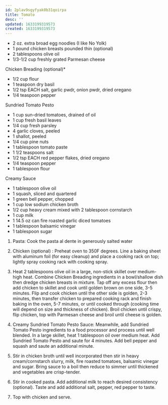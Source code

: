 ```yaml
---
id: 2plav9sgyfyak0b31qoirpa
title: Tomato
desc: ''
updated: 1633199319573
created: 1633199319573
---
```


* 2 oz. extra broad egg noodles (I like No Yolk)
* 1 pound chicken breasts pounded thin (optional)
* 2 tablespoons olive oil
* 1/3-1/2 cup freshly grated Parmesan cheese

Chicken Breading (optional)*

* 1/2 cup flour
* 1 teaspoon dry basil
* 1/2 tsp EACH salt, garlic pwdr, onion pwdr, dried oregano
* 1/4 teaspoon pepper

Sundried Tomato Pesto

* 1 cup sun-dried tomatoes, drained of oil
* 1 cup fresh basil leaves
* 1/4 cup fresh parsley
* 4 garlic cloves, peeled
* 1 shallot, peeled
* 1/4 cup pine nuts
* 1 tablespoon tomato paste
* 1 1/2 teaspoons salt
* 1/2 tsp EACH red pepper flakes, dried oregano
* 1/4 teaspoon pepper
* 1 tablespoon flour

Creamy Sauce

* 1 tablespoon olive oil
* 1 squash, sliced and quartered
* 1 green bell pepper, chopped
* 1 cup low sodium chicken broth
* 1/2 cup heavy cream mixed with 2 tablespoon cornstarch
* 1 cup milk
* 1 14.5 oz can fire roasted garlic diced tomatoes
* 1 tablespoon balsamic vinegar
* 1 tablespoon sugar

1. Pasta: Cook the pasta al dente in generously salted water
    
2. Chicken (optional) : Preheat oven to 350F degrees. Line a baking sheet with aluminum foil (for easy cleanup) and place a cooking rack on top; lightly spray cooking rack with cooking spray.
    
3. Heat 2 tablespoons olive oil in a large, non-stick skillet over medium-high heat. Combine Chicken Breading ingredients in a bowl/shallow dish then dredge chicken breasts in mixture. Tap off any excess flour then add chicken to skillet and cook until golden brown on one side, 3-5 minutes. Flip and cook chicken until the other side is golden, 2-3 minutes, then transfer chicken to prepared cooking rack and finish baking in the oven, 5-7 minutes, or until cooked through (cooking time will depend on size and thickness of chicken). Broil chicken until crispy, flip chicken, top with Parmesan cheese and broil until cheese is golden.
    
4. Creamy Sundried Tomato Pesto Sauce: Meanwhile, add Sundried Tomato Pesto ingredients to a food processor and process until well blended. In a large skillet, heat 1 tablespoon oil over medium heat. Add Sundried Tomato Pesto and saute for 4 minutes. Add bell pepper and squash and saute an additional minute.
    
5. Stir in chicken broth until well incorporated then stir in heavy cream/cornstarch slurry, milk, fire roasted tomatoes, balsamic vinegar and sugar. Bring sauce to a boil then reduce to simmer until thickened and vegetables are crisp-tender.
    
6. Stir in cooked pasta. Add additional milk to reach desired consistency (optional). Taste and add additional salt, pepper, red pepper to taste.
    
7. Top with chicken and serve.
